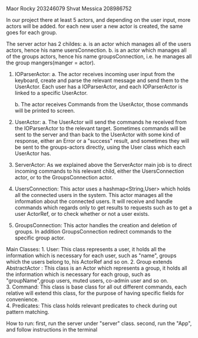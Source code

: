 Maor Rocky 203246079
Shvat Messica 208986752

In our project there at least 5 actors, and depending on the user input, more actors will be added.
for each new user a new actor is created, the same goes for each group.

The server actor has 2 childes:
a. is an actor which manages all of the users actors, hence his name usersConnection.
b. is an actor which manages all of the groups actors, hence his name groupsConnection,
    i.e. he manages all the group mangers(manger = actor). 


1. IOParserActor:
    a. The actor receives incoming user input from the keyboard, create and parse the relevant
        message and send them to the UserActor.
        Each user has a IOParserActor, and each IOParserActor is linked to a specific UserActor. 
        
    b. The actor receives Commands from the UserActor, those commands will be printed to screen.

2. UserActor:
    a. The UserActor will send the commands he received from the IOParserActor to the relevant 
        target. Sometimes commands will be sent to the server and than back to the UserActor with 
        some kind of response, either an Error or a "success" result, and sometimes they will be 
        sent to the groups-actors directly, using the User class which each UserActor has. 

3. ServerActor:
    As we explained above the ServerActor main job is to direct incoming commands to his relevant
    child, either the UsersConnection actor, or to the GroupsConnection actor.
4. UsersConnection:
    This actor uses a hashmap<String,User> which holds all the connected users in the system.
    This actor manages all the information about the connected users.
    It will receive and handle commands which regards only to get results to requests such as
    to get a user ActorRef, or to check whether or not a user exists.
5. GroupsConnection:
   This actor handles the creation and deletion of groups. In addition GroupsConnection redirect
   commands to the specific group actor.
   
   
    
Main Classes:
    1. User:
       This class represents a user, it holds all the information which is necessary for each user,
       such as "name", groups which the users belong to, his ActorRef and so on.
    2. Group extends AbstractActor :
       This class is an Actor which represents a group, it holds all the information which is necessary for each group,
       such as "groupName",group users, muted users, co-admin user and so on.         
    3. Command:
       This class is base class for all out different commands, each relative will extend this class,
       for the purpose of having specific fields for convenience.  
    4. Predicates:
       This class holds relevant predicates to check during out pattern matching.  


How to run:
first, run the server under "server" class.
second, run the "App", and follow instructions in the terminal






